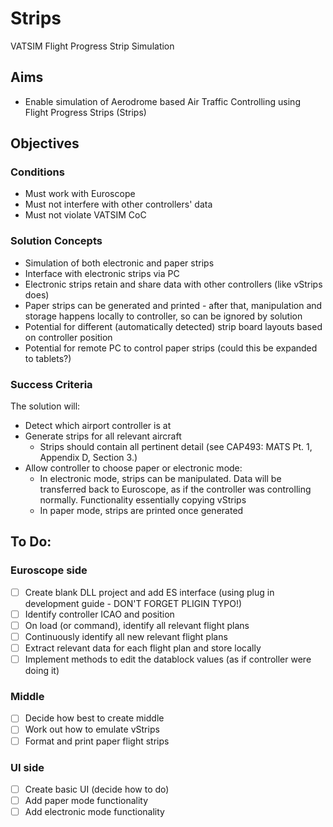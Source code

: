# Strips
VATSIM Flight Progress Strip Simulation

## Aims
* Enable simulation of Aerodrome based Air Traffic Controlling using Flight Progress Strips (Strips)

## Objectives
### Conditions
* Must work with Euroscope
* Must not interfere with other controllers' data
* Must not violate VATSIM CoC

### Solution Concepts
* Simulation of both electronic and paper strips
* Interface with electronic strips via PC
* Electronic strips retain and share data with other controllers (like vStrips does)
* Paper strips can be generated and printed - after that, manipulation and storage happens locally to controller, so can be ignored by solution
* Potential for different (automatically detected) strip board layouts based on controller position
* Potential for remote PC to control paper strips (could this be expanded to tablets?)

### Success Criteria
The solution will:
* Detect which airport controller is at
* Generate strips for all relevant aircraft
  * Strips should contain all pertinent detail (see CAP493: MATS Pt. 1, Appendix D, Section 3.)
* Allow controller to choose paper or electronic mode:
  * In electronic mode, strips can be manipulated. Data will be transferred back to Euroscope, as if the controller was controlling normally. Functionality essentially copying vStrips
  * In paper mode, strips are printed once generated


## To Do:

### Euroscope side
- [ ] Create blank DLL project and add ES interface (using plug in development guide - DON'T FORGET PLIGIN TYPO!)
- [ ] Identify controller ICAO and position
- [ ] On load (or command), identify all relevant flight plans
- [ ] Continuously identify all new relevant flight plans
- [ ] Extract relevant data for each flight plan and store locally
- [ ] Implement methods to edit the datablock values (as if controller were doing it)

### Middle
- [ ] Decide how best to create middle
- [ ] Work out how to emulate vStrips
- [ ] Format and print paper flight strips

### UI side
- [ ] Create basic UI (decide how to do)
- [ ] Add paper mode functionality
- [ ] Add electronic mode functionality
